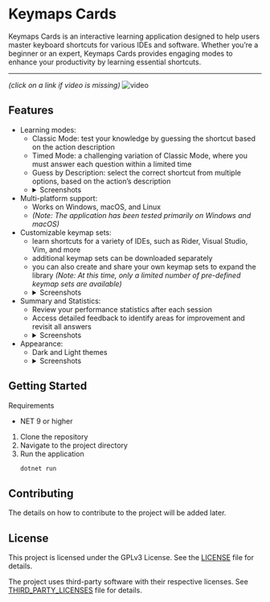 # Keymaps Cards

Keymaps Cards is an interactive learning application designed to help users master keyboard 
shortcuts for various IDEs and software. Whether you’re a beginner or an expert,
Keymaps Cards provides engaging modes to enhance your productivity by learning essential 
shortcuts.

---
_(click on a link if video is missing)_
![video](https://github.com/user-attachments/assets/bc0983ec-ef15-4543-a241-702f60f5cdaf)

## Features

* Learning modes:
  * Classic Mode: test your knowledge by guessing the shortcut based on the action description
  * Timed Mode: a challenging variation of Classic Mode, where you must answer each question within a limited time
  * Guess by Description: select the correct shortcut from multiple options, based on the action’s description
  * <details>
     <summary>Screenshots</summary>
      <img src="https://github.com/user-attachments/assets/532ce743-ee36-4604-88e2-e514bb055a25" 
        width=350 alt="classic mode"/>
      <img src="https://github.com/user-attachments/assets/3a6853e9-5db8-4326-8f93-49999702c472" 
         width=350 alt="timed mode" />
      <img src="https://github.com/user-attachments/assets/e3d6c4f0-d7e5-4e0a-86cf-66ed95cac809" 
        width=350 alt="keymap mode" />
      <img src="https://github.com/user-attachments/assets/eb667f32-80b5-4f8c-94e1-7bd9f40c94fc" 
        width=350 alt="action mode" />
    </details>
* Multi-platform support:
  * Works on Windows, macOS, and Linux 
  * _(Note: The application has been tested primarily on Windows and macOS)_
* Customizable keymap sets:
  * learn shortcuts for a variety of IDEs, such as Rider, Visual Studio, Vim, and more
  * additional keymap sets can be downloaded separately 
  * you can also create and share your own keymap sets to expand the library _(Note: At this time, only a limited number of pre-defined keymap sets are available)_
  * <details>
     <summary>Screenshots</summary>
      <img src="https://github.com/user-attachments/assets/3e0371ae-08d2-4519-8e52-80ffad0601ab" 
        width=350 alt="keymaps_manager"/>
    </details>
* Summary and Statistics:
  * Review your performance statistics after each session 
  * Access detailed feedback to identify areas for improvement and revisit all answers
  * <details>
     <summary>Screenshots</summary>
      <img src="https://github.com/user-attachments/assets/b498342a-e47e-422d-8101-e3b9d05ea510" 
        width=350 alt="statistics"/>
    </details>
* Appearance:
  * Dark and Light themes
  * <details>
     <summary>Screenshots</summary>
      <img src="https://github.com/user-attachments/assets/264dbd44-049e-4d01-beeb-ae68fe2e4109" 
        width=350 alt="dark theme"/>
      <img src="https://github.com/user-attachments/assets/eb1417f4-2f72-4752-9331-29b0763109ce" 
        width=350 alt="light theme"/>
    </details>


## Getting Started

Requirements
- NET 9 or higher

1. Clone the repository
2. Navigate to the project directory
3. Run the application
    ```bash
   dotnet run
   ```
   

## Contributing

The details on how to contribute to the project will be added later.


## License

This project is licensed under the GPLv3 License. See the [LICENSE](LICENSE.md) file for details.

The project uses third-party software with their respective licenses. See [THIRD_PARTY_LICENSES](THIRD_PARTY_LICENSES.md) file for details.
